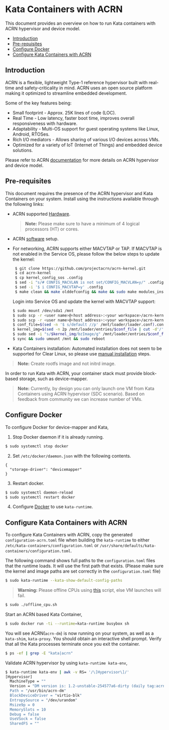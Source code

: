 # Kata Containers with ACRN

This document provides an overview on how to run Kata containers with ACRN hypervisor and device model.

- [Introduction](#introduction)
- [Pre-requisites](#pre-requisites)
- [Configure Docker](#configure-docker)
- [Configure Kata Containers with ACRN](#configure-kata-containers-with-acrn)

## Introduction

ACRN is a flexible, lightweight Type-1 reference hypervisor built with real-time and safety-criticality in mind. ACRN uses an open source platform making it optimized to streamline embedded development.

Some of the key features being:

- Small footprint - Approx. 25K lines of code (LOC).
- Real Time - Low latency, faster boot time, improves overall responsiveness with hardware.
- Adaptability - Multi-OS support for guest operating systems like Linux, Android, RTOSes.
- Rich I/O mediators - Allows sharing of various I/O devices across VMs.
- Optimized for a variety of IoT (Internet of Things) and embedded device solutions.

Please refer to ACRN [documentation](https://projectacrn.github.io/latest/index.html) for more details on ACRN hypervisor and device model.

## Pre-requisites

This document requires the presence of the ACRN hypervisor and Kata Containers on your system. Install using the instructions available through the following links:

- ACRN supported [Hardware](https://projectacrn.github.io/latest/hardware.html#supported-hardware).
  > **Note:** Please make sure to have a minimum of 4 logical processors (HT) or cores.
- ACRN [software](https://projectacrn.github.io/latest/tutorials/kbl-nuc-sdc.html#use-the-script-to-set-up-acrn-automatically) setup.
- For networking, ACRN supports either MACVTAP or TAP. If MACVTAP is not enabled in the Service OS, please follow the below steps to update the kernel:

  ```sh
   $ git clone https://github.com/projectacrn/acrn-kernel.git
   $ cd acrn-kernel
   $ cp kernel_config_sos .config
   $ sed -i "s/# CONFIG_MACVLAN is not set/CONFIG_MACVLAN=y/" .config
   $ sed -i '$ i CONFIG_MACVTAP=y' .config
   $ make clean && make olddefconfig && make && sudo make modules_install INSTALL_MOD_PATH=out/
  ```
  Login into Service OS and update the kernel with MACVTAP support:

  ```sh
  $ sudo mount /dev/sda1 /mnt
  $ sudo scp -r <user name>@<host address>:<your workspace>/acrn-kernel/arch/x86/boot/bzImage /mnt/EFI/org.clearlinux/
  $ sudo scp -r <user name>@<host address>:<your workspace>/acrn-kernel/out/lib/modules/* /lib/modules/
  $ conf_file=$(sed -n '$ s/default //p' /mnt/loader/loader.conf).conf
  $ kernel_img=$(sed -n 2p /mnt/loader/entries/$conf_file | cut -d'/' -f4)
  $ sudo sed -i "s/$kernel_img/bzImage/g" /mnt/loader/entries/$conf_file
  $ sync && sudo umount /mnt && sudo reboot
  ```
- Kata Containers installation: Automated installation does not seem to be supported for Clear Linux, so please use [manual installation](../Developer-Guide.md) steps.

> **Note:** Create rootfs image and not initrd image.

In order to run Kata with ACRN, your container stack must provide block-based storage, such as device-mapper.

> **Note:** Currently, by design you can only launch one VM from Kata Containers using ACRN hypervisor (SDC scenario). Based on feedback from community we can increase number of VMs.

## Configure Docker

To configure Docker for device-mapper and Kata,

1. Stop Docker daemon if it is already running.

```bash
$ sudo systemctl stop docker
```

2. Set `/etc/docker/daemon.json` with the following contents.

```
{
  "storage-driver": "devicemapper"
}
```

3. Restart docker.

```bash
$ sudo systemctl daemon-reload
$ sudo systemctl restart docker
```

4. Configure [Docker](../Developer-Guide.md#update-the-docker-systemd-unit-file) to use `kata-runtime`.

## Configure Kata Containers with ACRN

To configure Kata Containers with ACRN, copy the generated `configuration-acrn.toml` file when building the `kata-runtime` to either `/etc/kata-containers/configuration.toml` or `/usr/share/defaults/kata-containers/configuration.toml`.

The following command shows full paths to the `configuration.toml` files that the runtime loads. It will use the first path that exists. (Please make sure the kernel and image paths are set correctly in the `configuration.toml` file)

```bash
$ sudo kata-runtime --kata-show-default-config-paths
```

>**Warning:** Please offline CPUs using [this](offline_cpu.sh) script, else VM launches will fail.

```bash
$ sudo ./offline_cpu.sh
```

Start an ACRN based Kata Container,

```bash
$ sudo docker run -ti --runtime=kata-runtime busybox sh
```

You will see ACRN(`acrn-dm`) is now running on your system, as well as a `kata-shim`, `kata-proxy`. You should obtain an interactive shell prompt. Verify that all the Kata processes terminate once you exit the container.

```bash
$ ps -ef | grep -E "kata|acrn"
```

Validate ACRN hypervisor by using `kata-runtime kata-env`,

```sh
$ kata-runtime kata-env | awk -v RS= '/\[Hypervisor\]/'
[Hypervisor]
  MachineType = ""
  Version = "DM version is: 1.2-unstable-254577a6-dirty (daily tag:acrn-2019w27.4-140000p)
  Path = "/usr/bin/acrn-dm"
  BlockDeviceDriver = "virtio-blk"
  EntropySource = "/dev/urandom"
  Msize9p = 0
  MemorySlots = 10
  Debug = false
  UseVSock = false
  SharedFS = ""
```
